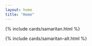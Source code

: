 ```yaml
---
layout: home
title: "Home"
---
```


{% include cards/samaritan.html %}

{% include cards/samaritan-alt.html %}
